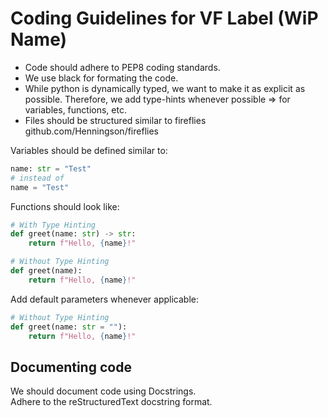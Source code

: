 # Coding Guidelines for VF Label (WiP Name)

* Code should adhere to PEP8 coding standards.  
* We use black for formating the code.  
* While python is dynamically typed, we want to make it as explicit as possible.
Therefore, we add type-hints whenever possible => for variables, functions, etc.   
* Files should be structured similar to fireflies github.com/Henningson/fireflies


Variables should be defined similar to:
```python
name: str = "Test"
# instead of
name = "Test"
```

Functions should look like:
```python
# With Type Hinting
def greet(name: str) -> str:
    return f"Hello, {name}!"
```

```python
# Without Type Hinting
def greet(name):
    return f"Hello, {name}!"
``` 


Add default parameters whenever applicable:
```python
# Without Type Hinting
def greet(name: str = ""):
    return f"Hello, {name}!"
``` 


## Documenting code
We should document code using Docstrings.  
Adhere to the reStructuredText docstring format.